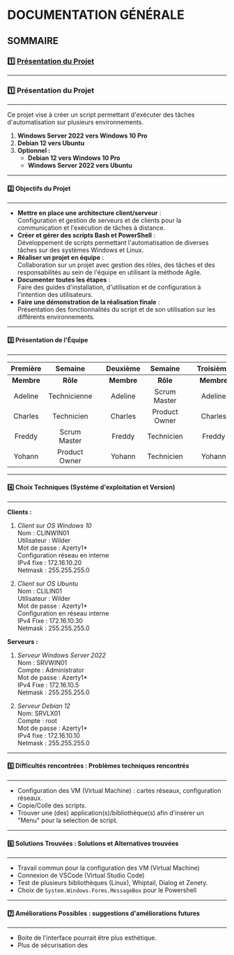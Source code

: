 # **DOCUMENTATION GÉNÉRALE**

## **SOMMAIRE**

### :one: [Présentation du Projet](https://github.com/WildCodeSchool/TSSR-2409-VERT-P2-G2-TheScriptingProject/blob/main/README.md#one-pr%C3%A9sentation-du-projet-1)
    

    

---


### :one: Présentation du Projet

---

Ce projet vise à créer un script permettant d'exécuter des tâches d'automatisation sur plusieurs environnements.

1. **Windows Server 2022 vers Windows 10 Pro**
2. **Debian 12 vers Ubuntu**
3. **Optionnel :**
   - **Debian 12 vers Windows 10 Pro**
   - **Windows Server 2022 vers Ubuntu**

---

#### :two: Objectifs du Projet

---

- **Mettre en place une architecture client/serveur** :  
Configuration et gestion de serveurs et de clients pour la communication et l'exécution de tâches à distance.
- **Créer et gérer des scripts Bash et PowerShell** :  
Développement de scripts permettant l'automatisation de diverses tâches sur des systèmes Windows et Linux.
- **Réaliser un projet en équipe** :  
Collaboration sur un projet avec gestion des rôles, des tâches et des responsabilités au sein de l'équipe en utilisant la méthode Agile.
- **Documenter toutes les étapes** :  
Faire des guides d'installation, d'utilisation et de configuration à l'intention des utilisateurs.
- **Faire une démonstration de la réalisation finale** :  
Présentation des fonctionnalités du script et de son utilisation sur les différents environnements.

---

#### :three: Présentation de l'Équipe

---

| Première   | Semaine      |       |  Deuxième   |   Semaine     |       |   Troisième   |   Semaine     |       |   Quatrième   |   Semaine     |
| :--------: | :----------: | :---: | :---------: | :---------:   | :---: | :-----------: | :---------:   | :---: | :-----------: | :---------:   |
| **Membre** | **Rôle**     |       | **Membre**  | **Rôle**      |       |  **Membre**   |  **Rôle**     |       |  **Membre**   |  **Rôle**     |
| Adeline    | Technicienne |       |   Adeline   | Scrum Master  |       |   Adeline     | Technicienne  |       |    Adeline    | Product Owner |
| Charles    | Technicien   |       |   Charles   | Product Owner |       |   Charles     | Technicien    |       |    Charles    | Scrum Master  |
| Freddy     | Scrum Master |       |   Freddy    | Technicien    |       |   Freddy      | Product Owner |       |    Freddy     | Technicien    |
| Yohann     | Product Owner|       |   Yohann    | Technicien    |       |   Yohann      | Scrum Master  |       |    Yohann     | Technicien    |

---

#### :four: Choix Techniques (Système d'exploitation et Version)

---

**Clients :**  

1. _Client sur OS Windows 10_<br>
   Nom : CLINWIN01<br>
   Utilisateur : Wilder<br>
   Mot de passe : Azerty1*<br>
   Configuration réseau en interne<br>
   IPv4 fixe : 172.16.10.20<br>
   Netmask : 255.255.255.0<br>

3. _Client sur OS Ubuntu_<br>
   Nom : CLILIN01<br>
   Utilisateur : Wilder<br>
   Mot de passe : Azerty1*<br>
   Configuration en réseau interne<br>
   IPv4 Fixe : 172.16.10.30<br>
   Netmask : 255.255.255.0<br>

**Serveurs :**  

1. _Serveur Windows Server 2022_<br>
   Nom : SRVWIN01<br>
   Compte : Administrator<br>
   Mot de passe : Azerty1*<br>
   IPv4 Fixe : 172.16.10.5<br>
   Netmask : 255.255.255.0<br>

2. _Serveur Debian 12_<br>
   Nom: SRVLX01<br>
   Compte : root<br>
   Mot de passe : Azerty1*<br>
   IPv4 fixe : 172.16.10.10<br>
   Netmask : 255.255.255.0<br>

---

#### :five: Difficultés rencontrées : Problèmes techniques rencontrés

---

- Configuration des VM (Virtual Machine) : cartes réseaux, configuration réseaux.<br>
- Copie/Colle des scripts.<br>
- Trouver une (des) application(s)/bibliothèque(s) afin d'insérer un "Menu" pour la selection de script.<br>

---

#### :six: Solutions Trouvées : Solutions et Alternatives trouvées

---

- Travail commun pour la configuration des VM (Virtual Machine)<br>
- Connexion de VSCode (Virtual Studio Code)<br>
- Test de plusieurs bibliothèques (Linux), Whiptail, Dialog et Zenety.
- Choix de ```System.Windows.Forms.MessageBox``` pour le Powershell

---

#### :seven: Améliorations Possibles : suggestions d'améliorations futures 

---

- Boite de l'interface pourrait être plus esthétique.
- Plus de sécurisation des 


